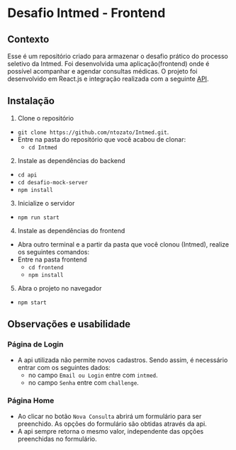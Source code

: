 # Desafio Intmed - Frontend


## Contexto
 
 Esse é um repositório criado para armazenar o desafio prático do processo seletivo da Intmed. Foi desenvolvida uma aplicação(frontend) onde é possível acompanhar e agendar consultas médicas. O projeto foi desenvolvido em React.js e integração realizada com a seguinte [API](https://github.com/Intmed-Software/desafio-mock-server).  

## Instalação

1. Clone o repositório

- `git clone https://github.com/ntozato/Intmed.git`.
- Entre na pasta do repositório que você acabou de clonar:
  - `cd Intmed`

2. Instale as dependências do backend

- `cd api`
- `cd desafio-mock-server`
- `npm install`

3. Inicialize o servidor

- `npm run start`

4. Instale as dependências do frontend

- Abra outro terminal e a partir da pasta que você clonou (Intmed), realize os seguintes comandos:
- Entre na pasta frontend
  - `cd frontend`
  - `npm install`

5. Abra o projeto no navegador

- `npm start`

## Observações e usabilidade

### Página de Login
  - A api utilizada não permite novos cadastros. Sendo assim, é necessário entrar com os seguintes dados:
    - no campo `Email ou Login` entre com `intmed`.
    - no campo `Senha` entre com `challenge`.
  
### Página Home
  - Ao clicar no botão `Nova Consulta` abrirá um formulário para ser preenchido. As opções do formulário são obtidas através da api.
  - A api sempre retorna o mesmo valor, independente das opções preenchidas no formulário.
